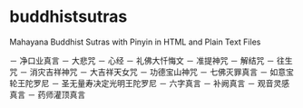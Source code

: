 # buddhistsutras
Mahayana Buddhist Sutras with Pinyin in HTML and Plain Text Files

－ 净口业真言
－ 大悲咒
－ 心经
－ 礼佛大忏悔文
－ 准提神咒
－ 解结咒
－ 往生咒
－ 消灾吉祥神咒
－ 大吉祥天女咒
－ 功德宝山神咒
－ 七佛灭罪真言
－ 如意宝轮王陀罗尼
－ 圣无量寿决定光明王陀罗尼
－ 六字真言
－ 补阙真言
－ 观音灵感真言
－ 药师灌顶真言
